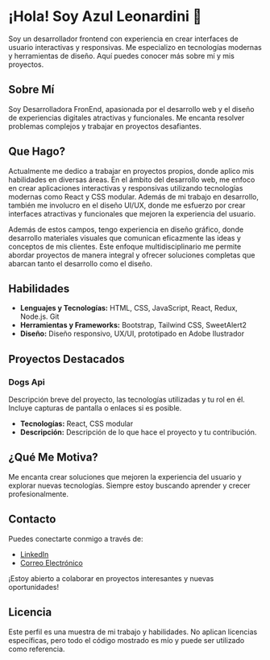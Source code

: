 # ¡Hola! Soy Azul Leonardini 👋

Soy un desarrollador frontend con experiencia en crear interfaces de usuario interactivas y responsivas. Me especializo en tecnologías modernas y herramientas de diseño. Aquí puedes conocer más sobre mí y mis proyectos.

## Sobre Mí

Soy Desarrolladora FronEnd, apasionada por el desarrollo web y el diseño de experiencias digitales atractivas y funcionales. Me encanta resolver problemas complejos y trabajar en proyectos desafiantes.

## Que Hago?

Actualmente me dedico a trabajar en proyectos propios, donde aplico mis habilidades en diversas áreas. En el ámbito del desarrollo web, me enfoco en crear aplicaciones interactivas y responsivas utilizando tecnologías modernas como React y CSS modular. Además de mi trabajo en desarrollo, también me involucro en el diseño UI/UX, donde me esfuerzo por crear interfaces atractivas y funcionales que mejoren la experiencia del usuario.

Además de estos campos, tengo experiencia en diseño gráfico, donde desarrollo materiales visuales que comunican eficazmente las ideas y conceptos de mis clientes. Este enfoque multidisciplinario me permite abordar proyectos de manera integral y ofrecer soluciones completas que abarcan tanto el desarrollo como el diseño.

## Habilidades

- **Lenguajes y Tecnologías:** HTML, CSS, JavaScript, React, Redux, Node.js. Git
- **Herramientas y Frameworks:** Bootstrap, Tailwind CSS, SweetAlert2
- **Diseño:** Diseño responsivo, UX/UI, prototipado en Adobe Ilustrador

## Proyectos Destacados

### Dogs Api
Descripción breve del proyecto, las tecnologías utilizadas y tu rol en él. Incluye capturas de pantalla o enlaces si es posible.

- **Tecnologías:** React, CSS modular
- **Descripción:** Descripción de lo que hace el proyecto y tu contribución.

## ¿Qué Me Motiva?

Me encanta crear soluciones que mejoren la experiencia del usuario y explorar nuevas tecnologías. Siempre estoy buscando aprender y crecer profesionalmente.

## Contacto

Puedes conectarte conmigo a través de:

- [LinkedIn](tu-linkedin)
- [Correo Electrónico](mailto:tu-email@example.com)

¡Estoy abierto a colaborar en proyectos interesantes y nuevas oportunidades!

## Licencia

Este perfil es una muestra de mi trabajo y habilidades. No aplican licencias específicas, pero todo el código mostrado es mío y puede ser utilizado como referencia.

